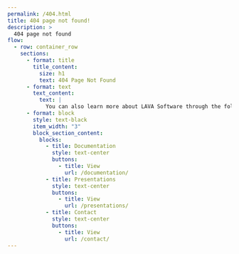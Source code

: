 ```yaml
---
permalink: /404.html
title: 404 page not found!
description: >
  404 page not found
flow:
  - row: container_row
    sections:
      - format: title
        title_content:
          size: h1
          text: 404 Page Not Found
      - format: text
        text_content:
          text: |
            You can also learn more about LAVA Software through the following links:
      - format: block
        style: text-black
        item_width: "3"
        block_section_content:
          blocks:
            - title: Documentation
              style: text-center
              buttons:
                - title: View
                  url: /documentation/
            - title: Presentations
              style: text-center
              buttons:
                - title: View
                  url: /presentations/
            - title: Contact
              style: text-center
              buttons:
                - title: View
                  url: /contact/
---
```

